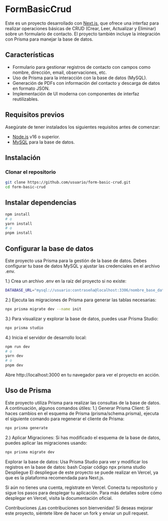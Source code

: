 # FormBasicCrud

Este es un proyecto desarrollado con [Next.js](https://nextjs.org), que ofrece una interfaz para realizar operaciones básicas de CRUD (Crear, Leer, Actualizar y Eliminar) sobre un formulario de contacto. El proyecto también incluye la integración con Prisma para manejar la base de datos.

## Características

- Formulario para gestionar registros de contacto con campos como nombre, dirección, email, observaciones, etc.
- Uso de Prisma para la interacción con la base de datos (MySQL).
- Generación de PDFs con información del contacto y descarga de datos en formato JSON.
- Implementación de UI moderna con componentes de interfaz reutilizables.

## Requisitos previos

Asegúrate de tener instalados los siguientes requisitos antes de comenzar:

- [Node.js](https://nodejs.org/) v16 o superior.
- [MySQL](https://www.mysql.com/) para la base de datos.

## Instalación

### Clonar el repositorio

```bash
git clone https://github.com/usuario/form-basic-crud.git
cd form-basic-crud
```
## Instalar dependencias
```bash
npm install
# o
yarn install
# o
pnpm install
```
## Configurar la base de datos
Este proyecto usa Prisma para la gestión de la base de datos. Debes configurar tu base de datos MySQL y ajustar las credenciales en el archivo .env.

1.) Crea un archivo .env en la raíz del proyecto si no existe:
```bash
DATABASE_URL="mysql://usuario:contraseña@localhost:3306/nombre_base_datos"
```
2.) Ejecuta las migraciones de Prisma para generar las tablas necesarias:
```bash
npx prisma migrate dev --name init
```
3.) Para visualizar y explorar la base de datos, puedes usar Prisma Studio:
```bash
npx prisma studio
```
4.) Inicia el servidor de desarrollo local:
```bash
npm run dev
# o
yarn dev
# o
pnpm dev
```

Abre http://localhost:3000 en tu navegador para ver el proyecto en acción.

## Uso de Prisma
Este proyecto utiliza Prisma para realizar las consultas de la base de datos. A continuación, algunos comandos útiles:
1.) Generar Prisma Client: Si haces cambios en el esquema de Prisma (prisma/schema.prisma), ejecuta el siguiente comando para regenerar el cliente de Prisma:
```bash
npx prisma generate
```
2.) Aplicar Migraciones: Si has modificado el esquema de la base de datos, puedes aplicar las migraciones usando:
```bash
npx prisma migrate dev
```
Explorar la base de datos: Usa Prisma Studio para ver y modificar los registros en la base de datos:
bash
Copiar código
npx prisma studio
Despliegue
El despliegue de este proyecto se puede realizar en Vercel, ya que es la plataforma recomendada para Next.js.

Si aún no tienes una cuenta, regístrate en Vercel.
Conecta tu repositorio y sigue los pasos para desplegar tu aplicación.
Para más detalles sobre cómo desplegar en Vercel, visita la documentación oficial.

Contribuciones
¡Las contribuciones son bienvenidas! Si deseas mejorar este proyecto, siéntete libre de hacer un fork y enviar un pull request.
